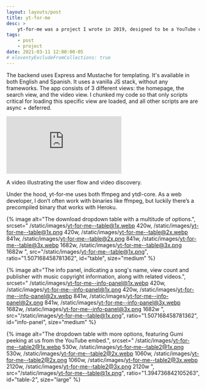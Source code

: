 ```yaml
---
layout: layouts/post
title: yt-for-me
desc: >
    yt-for-me was a project I wrote in 2019, designed to be a YouTube clone with download capabilities.
tags:
    - post
    - project
date: 2021-03-11 12:00:00-05
# eleventyExcludeFromCollections: true
---
```


The backend uses Express and Mustache for templating. It's available in both English and Spanish. It uses a vanilla JS stack, without any frameworks. The app consists of 3 different views: the homepage, the search view, and the video view. I chunked my code so that only scripts critical for loading this specific view are loaded, and all other scripts are are async + deferred.

<div class="sticky">
    <div class="ratiod" style="--ratio: 1.6;">
        <iframe class="ratiod__target" src="https://www.youtube.com/embed/pCSRKvJRmD0?showinfo=0&mute=1" frameborder="0" allow="accelerometer; autoplay; encrypted-media; gyroscope; picture-in-picture" allowfullscreen></iframe>
    </div>
    <p class="sticky__label">A video illustrating the user flow and video discovery.</p>
</div>

Under the hood, yt-for-me uses both ffmpeg and ytdl-core. As a web developer, I don’t often work with binaries like ffmpeg, but luckily there’s a precompiled binary that works with Heroku.

{% image
    alt="The download dropdown table with a multitude of options.",
    srcset="
        /static/images/yt-for-me--table@1x.webp 420w,
        /static/images/yt-for-me--table@1x.png 420w,
        /static/images/yt-for-me--table@2x.webp 841w,
        /static/images/yt-for-me--table@2x.png 841w,
        /static/images/yt-for-me--table@3x.webp 1682w,
        /static/images/yt-for-me--table@3x.png 1682w
    ",
    src="/static/images/yt-for-me--table@1x.png",
    ratio="1.507168458781362",
    id="table",
    size="medium"
%}

{% image
    alt="The info panel, indicating a song's name, view count and publisher with music copyright information, along with related videos.",
    srcset="
        /static/images/yt-for-me--info-panel@1x.webp 420w,
        /static/images/yt-for-me--info-panel@1x.png 420w,
        /static/images/yt-for-me--info-panel@2x.webp 841w,
        /static/images/yt-for-me--info-panel@2x.png 841w,
        /static/images/yt-for-me--info-panel@3x.webp 1682w,
        /static/images/yt-for-me--info-panel@3x.png 1682w
    ",
    src="/static/images/yt-for-me--table@1x.png",
    ratio="1.507168458781362",
    id="info-panel",
    size="medium"
%}

{% image
    alt="The dropdown table with more options, featuring Gumi peeking at us from the YouTube embed.",
    srcset="
    /static/images/yt-for-me--table2@1x.webp 530w,
    /static/images/yt-for-me--table2@1x.png 530w,
    /static/images/yt-for-me--table2@2x.webp 1060w,
    /static/images/yt-for-me--table2@2x.png 1060w,
    /static/images/yt-for-me--table2@3x.webp 2120w,
    /static/images/yt-for-me--table2@3x.png 2120w
    ",
    src="/static/images/yt-for-me--table@1x.png",
    ratio="1.394736842105263",
    id="table-2",
    size="large"
%}


<!--  -->
[yt-for-me]: https://yt.benjic.xyz
